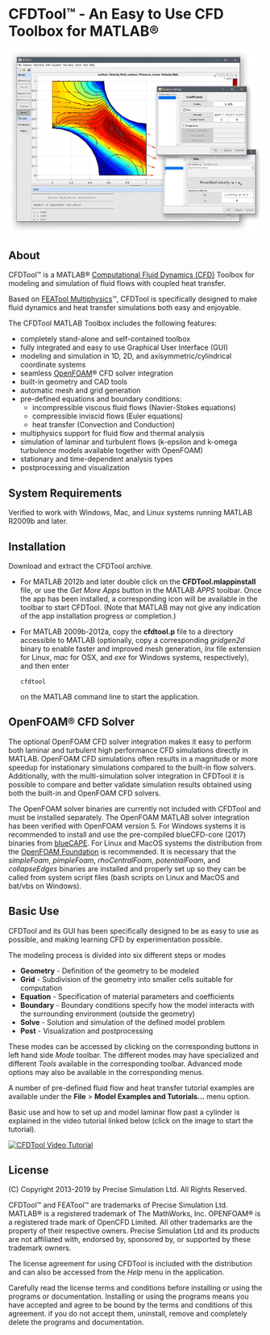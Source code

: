 CFDTool™ - An Easy to Use CFD Toolbox for MATLAB®
=================================================

![CFDTool Screenshot](https://raw.githubusercontent.com/precise-simulation/cfdtool/master/cfdtool-screenshot.png)


About
-----

CFDTool™ is a MATLAB® [Computational Fluid Dynamics (CFD)](https://en.wikipedia.org/wiki/Computational_fluid_dynamics)
Toolbox for modeling and simulation of fluid flows with coupled heat
transfer.

Based on [FEATool Multiphysics](https://www.featool.com)™, CFDTool is
specifically designed to make fluid dynamics and heat transfer
simulations both easy and enjoyable.

The CFDTool MATLAB Toolbox includes the following features:

- completely stand-alone and self-contained toolbox
- fully integrated and easy to use Graphical User Interface (GUI)
- modeling and simulation in 1D, 2D, and axisymmetric/cylindrical coordinate systems
- seamless [OpenFOAM](https://www.openfoam.com)® CFD solver integration
- built-in geometry and CAD tools
- automatic mesh and grid generation
- pre-defined equations and boundary conditions:
  + incompressible viscous fluid flows (Navier-Stokes equations)
  + compressible inviscid flows (Euler equations)
  + heat transfer (Convection and Conduction)
- multiphysics support for fluid flow and thermal analysis
- simulation of laminar and turbulent flows (k-epsilon and k-omega turbulence models available together with OpenFOAM)
- stationary and time-dependent analysis types
- postprocessing and visualization


System Requirements
-------------------

Verified to work with Windows, Mac, and Linux systems running MATLAB
R2009b and later.


Installation
------------

Download and extract the CFDTool archive.

- For MATLAB 2012b and later double click on the
  **CFDTool.mlappinstall** file, or use the _Get More Apps_ button in
  the MATLAB _APPS_ toolbar. Once the app has been installed, a
  corresponding icon will be available in the toolbar to start
  CFDTool. (Note that MATLAB may not give any indication of the app
  installation progress or completion.)

- For MATLAB 2009b-2012a, copy the **cfdtool.p** file to a directory
  accessible to MATLAB (optionally, copy a corresponding _gridgen2d_
  binary to enable faster and improved mesh generation, _lnx_ file
  extension for Linux, _mac_ for OSX, and _exe_ for Windows systems,
  respectively), and then enter

      cfdtool

  on the MATLAB command line to start the application.


OpenFOAM® CFD Solver
--------------------

The optional OpenFOAM CFD solver integration makes it easy to perform
both laminar and turbulent high performance CFD simulations directly
in MATLAB. OpenFOAM CFD simulations often results in a magnitude or
more speedup for instationary simulations compared to the built-in
flow solvers. Additionally, with the multi-simulation solver
integration in CFDTool it is possible to compare and better validate
simulation results obtained using both the built-in and OpenFOAM CFD
solvers.

The OpenFOAM solver binaries are currently not included with CFDTool
and must be installed separately. The OpenFOAM MATLAB solver
integration has been verified with OpenFOAM version 5. For Windows
systems it is recommended to install and use the pre-compiled
blueCFD-core (2017) binaries from
[blueCAPE](http://bluecfd.github.io/Core). For Linux and MacOS systems
the distribution from the
[OpenFOAM Foundation](https://openfoam.org/download) is
recommended. It is necessary that the _simpleFoam_, _pimpleFoam_,
_rhoCentralFoam_, _potentialFoam_, and _collapseEdges_ binaries are
installed and properly set up so they can be called from system script
files (bash scripts on Linux and MacOS and bat/vbs on Windows).


Basic Use
---------

CFDTool and its GUI has been specifically designed to be as easy to
use as possible, and making learning CFD by experimentation possible.

The modeling process is divided into six different steps or modes

- **Geometry** - Definition of the geometry to be modeled
- **Grid** - Subdivision of the geometry into smaller cells suitable
  for computation
- **Equation** - Specification of material parameters and coefficients
- **Boundary** - Boundary conditions specify how the model interacts
  with the surrounding environment (outside the geometry)
- **Solve** - Solution and simulation of the defined model problem
- **Post** - Visualization and postprocessing

These modes can be accessed by clicking on the corresponding buttons
in left hand side _Mode_ toolbar. The different modes may have
specialized and different _Tools_ available in the corresponding
toolbar. Advanced mode options may also be available in the
corresponding menus.

A number of pre-defined fluid flow and heat transfer tutorial examples
are available under the **File** > **Model Examples and Tutorials...**
menu option.

Basic use and how to set up and model laminar flow past a cylinder is
explained in the video tutorial linked below (click on the image to
start the tutorial).

[![CFDTool Video Tutorial](https://img.youtube.com/vi/ZnnXl7ryBMI/0.jpg)](https://www.youtube.com/watch?v=ZnnXl7ryBMI)


License
-------

(C) Copyright 2013-2019 by Precise Simulation Ltd.
All Rights Reserved.

CFDTool™ and FEATool™ are trademarks of Precise Simulation
Ltd. MATLAB® is a registered trademark of The MathWorks, Inc.
OPENFOAM® is a registered trade mark of OpenCFD Limited. All other
trademarks are the property of their respective owners. Precise
Simulation Ltd and its products are not affiliated with, endorsed by,
sponsored by, or supported by these trademark owners.

The license agreement for using CFDTool is included with the
distribution and can also be accessed from the _Help_ menu in the
application.

Carefully read the license terms and conditions before installing or
using the programs or documentation. Installing or using the programs
means you have accepted and agree to be bound by the terms and
conditions of this agreement. if you do not accept them, uninstall,
remove and completely delete the programs and documentation.
